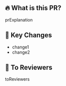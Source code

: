 🔥 What is this PR?
----------------
prExplanation

🔑 Key Changes
----------------
- change1
- change2

📢 To Reviewers
----------------
toReviewers
